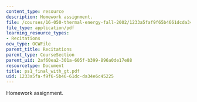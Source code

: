 ```yaml
---
content_type: resource
description: Homework assignment.
file: /courses/16-050-thermal-energy-fall-2002/1233a5faf9f65b4661dcda34e6c45225_ps1_final_with_gt.pdf
file_type: application/pdf
learning_resource_types:
- Recitations
ocw_type: OCWFile
parent_title: Recitations
parent_type: CourseSection
parent_uid: 2af60ea2-301a-605f-b399-896a0de17e88
resourcetype: Document
title: ps1_final_with_gt.pdf
uid: 1233a5fa-f9f6-5b46-61dc-da34e6c45225
---
```

Homework assignment.

